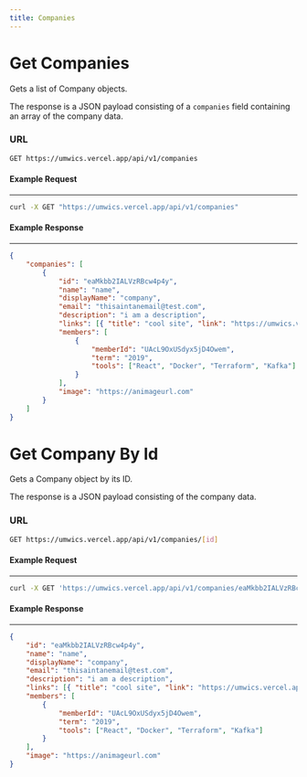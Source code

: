 ```yaml
---
title: Companies
---
```


# Get Companies

Gets a list of Company objects.

The response is a JSON payload consisting of a `companies` field containing an array of the company data.

### URL

```bash
GET https://umwics.vercel.app/api/v1/companies
```

#### Example Request

---

```bash
curl -X GET "https://umwics.vercel.app/api/v1/companies"
```

#### Example Response

---

```json
{
    "companies": [
        {
            "id": "eaMkbb2IALVzRBcw4p4y",
            "name": "name",
            "displayName": "company",
            "email": "thisaintanemail@test.com",
            "description": "i am a description",
            "links": [{ "title": "cool site", "link": "https://umwics.vercel.app" }],
            "members": [
                {
                    "memberId": "UAcL9OxUSdyx5jD4Owem",
                    "term": "2019",
                    "tools": ["React", "Docker", "Terraform", "Kafka"]
                }
            ],
            "image": "https://animageurl.com"
        }
    ]
}
```

# Get Company By Id

Gets a Company object by its ID.

The response is a JSON payload consisting of the company data.

### URL

```bash
GET https://umwics.vercel.app/api/v1/companies/[id]
```

#### Example Request

---

```bash
curl -X GET 'https://umwics.vercel.app/api/v1/companies/eaMkbb2IALVzRBcw4p4y'
```

#### Example Response

---

```json
{
    "id": "eaMkbb2IALVzRBcw4p4y",
    "name": "name",
    "displayName": "company",
    "email": "thisaintanemail@test.com",
    "description": "i am a description",
    "links": [{ "title": "cool site", "link": "https://umwics.vercel.app" }],
    "members": [
        {
            "memberId": "UAcL9OxUSdyx5jD4Owem",
            "term": "2019",
            "tools": ["React", "Docker", "Terraform", "Kafka"]
        }
    ],
    "image": "https://animageurl.com"
}
```
